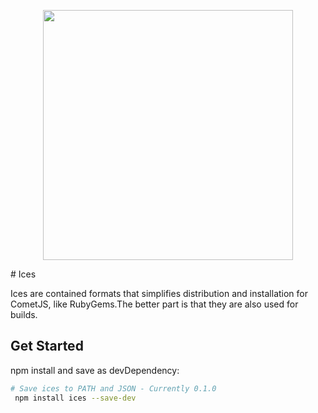 <p align="center">
 <img src="https://raw.githubusercontent.com/comet-dev/ices/master/logo.png" width="400">
</p>
# Ices

Ices are contained formats that simplifies distribution and installation for CometJS, like RubyGems.The better part is that they are also used for builds.

## Get Started
npm install and save as devDependency:
```sh 
# Save ices to PATH and JSON - Currently 0.1.0
 npm install ices --save-dev
```
